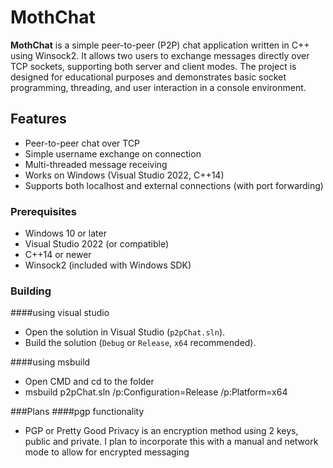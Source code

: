 # MothChat
**MothChat** is a simple peer-to-peer (P2P) chat application written in C++ using Winsock2. It allows two users to exchange messages directly over TCP sockets, supporting both server and client modes. The project is designed for educational purposes and demonstrates basic socket programming, threading, and user interaction in a console environment.

## Features
- Peer-to-peer chat over TCP
- Simple username exchange on connection
- Multi-threaded message receiving
- Works on Windows (Visual Studio 2022, C++14)
- Supports both localhost and external connections (with port forwarding)


### Prerequisites
- Windows 10 or later
- Visual Studio 2022 (or compatible)
- C++14 or newer
- Winsock2 (included with Windows SDK)

### Building

####using visual studio
 - Open the solution in Visual Studio (`p2pChat.sln`).
 - Build the solution (`Debug` or `Release`, `x64` recommended).

####using msbuild
 - Open CMD and cd to the folder
 - msbuild p2pChat.sln /p:Configuration=Release /p:Platform=x64

###Plans
####pgp functionality
 - PGP or Pretty Good Privacy is an encryption method using 2 keys, public and private. I plan to incorporate this with a manual and network mode to allow for encrypted messaging
